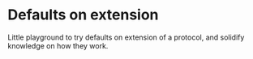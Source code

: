 # Defaults on extension

Little playground to try defaults on extension of a protocol, and solidify knowledge on how they work.